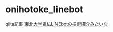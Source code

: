 # onihotoke_linebot

qiita記事
[東北大学鬼仏LINEbotの技術紹介みたいな](https://qiita.com/fauntleroy/items/355d0d3ce006ed24b725)

